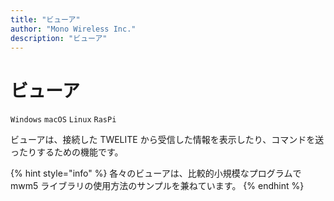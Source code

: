 ```yaml
---
title: "ビューア"
author: "Mono Wireless Inc."
description: "ビューア"
---
```

# ビューア

`Windows` `macOS` `Linux` `RasPi`

ビューアは、接続した TWELITE から受信した情報を表示したり、コマンドを送ったりするための機能です。

{% hint style="info" %}
各々のビューアは、比較的小規模なプログラムで mwm5 ライブラリの使用方法のサンプルを兼ねています。
{% endhint %}
